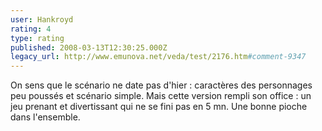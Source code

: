 ```yaml
---
user: Hankroyd
rating: 4
type: rating
published: 2008-03-13T12:30:25.000Z
legacy_url: http://www.emunova.net/veda/test/2176.htm#comment-9347
---
```

On sens que le scénario ne date pas d'hier : caractères des personnages peu poussés et scénario simple.
Mais cette version rempli son office : un jeu prenant et divertissant qui ne se fini pas en 5 mn.
Une bonne pioche dans l'ensemble.